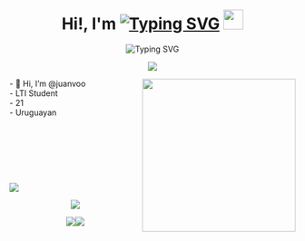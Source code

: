 <h1 align="center">Hi!,  I'm <a href="https://git.io/typing-svg"> <img src="https://readme-typing-svg.herokuapp.com?font=Tourney&size=33&duration=1&pause=1000&color=2CFF00&center=true&vCenter=true&repeat=false&width=233&height=33&lines=Juan+Moreira" alt="Typing SVG" /></a>
  <img src="https://media.giphy.com/media/hvRJCLFzcasrR4ia7z/giphy.gif" width="35">
</h1>
<div align="center">
  
![Typing SVG](https://readme-typing-svg.herokuapp.com?font=ROBOT&size=25&color=2CFF00&background=000000&center=true&vCenter=true&width=490&lines=%3E+Welcome+to+my+GitHub+profile...!)

</div>
<p align="center">
  <img src="https://readme-typing-svg.herokuapp.com?font=ROBOT&600&pause=1000&size=20&color=2CFF00&background=000000&center=true&vCenter=true&width=490&lines=%3E+I'm+a+Full+Stack+Developer.">
</p>
<img align="right" src="https://media.giphy.com/media/QvpqTCiEcwtvx6wwJK/giphy.gif" width="270" height="270" frameBorder="0" class="giphy-embed" allowFullScreen></img>
- 👋 Hi, I’m @juanvoo
<br>
- LTI Student
<br>
- 21
<br>
- Uruguayan
<br><br><br><br><br><br><br>

<a href="https://www.youtube.com/watch?v=dQw4w9WgXcQ"><img src="https://user-images.githubusercontent.com/73097560/115834477-dbab4500-a447-11eb-908a-139a6edaec5c.gif"></a>
<p align="center">
<img src="https://i.imgur.com/YCw47Dm.gif">
</p>
<p align="center">
<img src="https://github-readme-stats.vercel.app/api?username=juanvoo&show_icons=true&locale=en&theme=chartreuse-dark"><img src="https://github-readme-streak-stats.herokuapp.com?user=juanvoo&locale=en&theme=chartreuse-dark&date_format=M%20j%5B%2C%20Y%5D">


<!---
juanvoo/juanvoo is a ✨ special ✨ repository because its `README.md` (this file) appears on your GitHub profile.
You can click the Preview link to take a look at your changes.
--->
